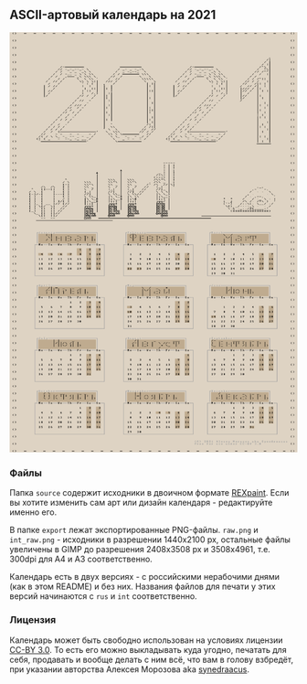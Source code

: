 ## ASCII-артовый календарь на 2021

![календарь](https://github.com/SynedraAcus/2021_calendar/blob/main/exports/raw.png)

### Файлы


Папка `source` содержит исходники в двоичном формате
[REXpaint](https://www.gridsagegames.com/rexpaint/). Если вы хотите изменить
сам арт или дизайн календаря - редактируйте именно его.

В папке `export` лежат экспортированные PNG-файлы. `raw.png` и `int_raw.png` -
исходники в разрешении 1440х2100 px, остальные файлы увеличены в GIMP до
разрешения 2408x3508 px и 3508x4961, т.е. 300dpi для A4 и A3 соответственно.

Календарь есть в двух версиях - с российскими нерабочими днями (как в
этом README) и без них. Названия файлов для печати у этих версий начинаются
с `rus` и `int` соответственно.

### Лицензия

Календарь может быть свободно использован на условиях лицензии
[CC-BY 3.0](https://creativecommons.org/licenses/by/3.0/legalcode). То есть
его можно выкладывать куда угодно, печатать для себя, продавать и вообще делать
с ним всё, что вам в голову взбредёт, при указании авторства Алексея Морозова
aka [synedraacus](https://github.com/SynedraAcus).
